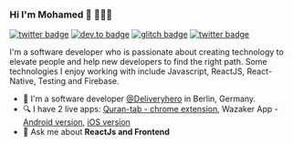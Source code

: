 ### Hi I'm Mohamed 👋 👨🏻‍💻

[![twitter badge](https://img.shields.io/badge/twitter-@Elsayed851999-%231FA1F1?style=flat&logo=twitter&logoColor=white)](https://twitter.com/Elsayed851999)
[![dev.to badge](https://img.shields.io/badge/linkedin-elsayedkamal2020-%230177B5?style=flat&logo=linkedin)](https://www.linkedin.com/in/elsayedkamal2020)
[![glitch badge](https://img.shields.io/badge/youtube-mohamedabusrea-%23FF0000?style=flat&logo=youtube)](https://www.youtube.com/c/mohamedabusrea)
[![twitter badge](https://img.shields.io/badge/instagram-@mohamed__abusrea-%23E4415F?style=flat&logo=instagram&logoColor=white)](https://twitter.com/mohamed_abusrea)

I'm a software developer who is passionate about creating technology to elevate people and help new developers to find the right path. Some technologies I enjoy working with include Javascript, ReactJS, React-Native, Testing and Firebase.

- 🔭 I'm a software developer [@Deliveryhero](https://www.deliveryhero.com/) in Berlin, Germany.
- 🔍 I have 2 live apps: [Quran-tab - chrome extension](https://chrome.google.com/webstore/detail/quran-tab/afaihcdgkjebgabomemccdneglknjkdd), Wazaker App - [Android version](https://play.google.com/store/apps/details?id=com.wazakerdailyaya&gl=DE), [iOS version](https://apps.apple.com/app/apple-store/id1453500014)
- 💬 Ask me about **ReactJs and Frontend**
